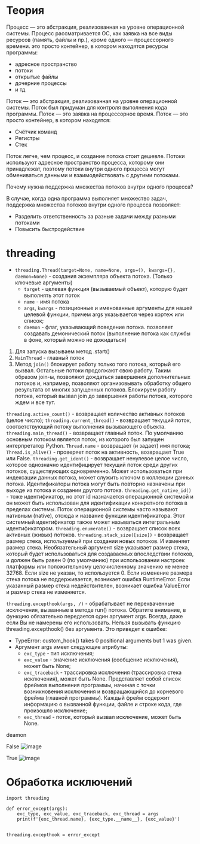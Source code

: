 

# Теория

Процесс — это абстракция, реализованная на уровне операционной системы. Процесс рассматривается ОС, как заявка на все виды ресурсов (память, файлы и пр.), кроме одного — процессорного времени.  это просто контейнер, в котором находятся ресурсы программы:
- адресное пространство
- потоки
- открытые файлы
- дочерние процессы
- и тд


Поток — это абстракция, реализованная на уровне операционной системы. Поток был придуман для контроля выполнения кода программы. Поток — это заявка на процессорное время.
Поток — это просто контейнер, в котором находятся:
- Счётчик команд
- Регистры
- Стек

Поток легче, чем процесс, и создание потока стоит дешевле. Потоки используют адресное пространство процесса, которому они принадлежат, поэтому потоки внутри одного процесса могут обмениваться данными и взаимодействовать с другими потоками.

Почему нужна поддержка множества потоков внутри одного процесса?

В случае, когда одна программа выполняет множество задач, поддержка множества потоков внутри одного процесса позволяет:
- Разделить ответственность за разные задачи между разными потоками
- Повысить быстродействие


# threading

- `threading.Thread(target=None, name=None, args=(), kwargs={}, daemon=None)` - создания экземпляра объекта потока. (Только ключевые аргументы)
  - `target` - целевая функция (вызываемый объект), которую будет выполнять этот поток
  - `name` -  имя потока
  - `args`, `kwargs` - позиционные и именованные аргументы для нашей целевой функции, причем args указывается через кортеж или список; 
  - `daemon` - флаг, указывающий поведение потока. позволяет создавать демонический поток (выполнение потока как службы в фоне, который можно не дожидаться)

 1. Для запуска вызываем метод .start()
 2. `MainThread` - главный поток
 3. Метод `join()` блокирует работу только того потока, который его вызвал. Остальные потоки продолжают свою работу. Таким образом join-ы, позволяют дождаться завершения дополнительных потоков и, например, позволяют организовывать обработку общего результата от многих запущенных потоков. Блокируем работу потока, который вызвал join до завершения работы потока, которого ждем и все тут.


`threading.active_count()` - возвращает количество активных потоков (целое число);
`threading.current_thread()` - возвращает текущий поток, соответствующий потоку выполнения вызывающего объекта.
`threading.main_thread()` - возвращает главный поток. По умолчанию основным потоком является поток, из которого был запущен интерпретатор Python.
`Thread.name` - возвращает (и задает) имя потока;
`Thread.is_alive()` - проверяет поток на активность, возвращает True или False.
`threading.get_ident()` - возвращает ненулевое целое число, которое однозначно идентифицирует текущий поток среди других потоков, существующих одновременно. Может использоваться при индексации данных потока, может служить ключом в коллекции данных потока. Идентификаторы потока могут быть повторно назначены при выходе из потока и создании другого потока.
`threading.get_native_id()` - тоже идентификатор, но этот id назначается операционной системой и он может быть использован для идентификации конкретного потока в пределах системы. Поток операционной системы часто называют нативным (native), отсюда и название функции идентификатора. Этот системный идентификатор также может называться интегральным идентификатором.
`threading.enumerate()` - возвращает список всех активных (живых) потоков.
`threading.stack_size([size])` - возвращает размер стека, используемый при создании новых потоков. И изменяет размер стека. Необязательный аргумент size указывает размер стека, который будет использоваться для создаваемых впоследствии потоков, и должен быть равен 0 (по умолчанию) при использовании настроек платформы или положительному целочисленному значению не менее 32768. Если size не указан, то используется 0. Если изменение размера стека потока не поддерживается, возникает ошибка RuntimeError. Если указанный размер стека недействителен, возникает ошибка ValueError и размер стека не изменяется.

`threading.excepthook(args, /)` - обрабатывает не перехваченные исключения, вызванные в методе run() потока. Обратите внимание, в функцию обязательно передается один аргумент args. Всегда, даже если Вы не намерены его использовать. Нельзя вызывать функцию threading.excepthook() без аргумента. Это приведет к ошибке:
- TypeError: custom_hook() takes 0 positional arguments but 1 was given.
- Аргумент args имеет следующие атрибуты:
  - `exc_type` - тип исключения;
  - `exc_value` - значение исключения (сообщение исключения), может быть None;
  - `exc_traceback` - трассировка исключения (трассировка стека исключения), может быть None. Представляет собой список фреймов выполнения программы, начиная с точки возникновения исключения и возвращающийся до корневого фрейма (главной программы). Каждый фрейм содержит информацию о вызванной функции, файле и строке кода, где произошло исключение;
  - `exc_thread` - поток, который вызвал исключение, может быть None.

deamon

False
![image](https://github.com/user-attachments/assets/fab3f125-0900-4b80-9c79-f5bf220cce15)


True
![image](https://github.com/user-attachments/assets/f994aa99-c718-47b0-a429-197d9f95d65a)


# Обработка исключений

```
import threading

def error_except(args):
    exc_type, exc_value, exc_traceback, exc_thread = args
    print(f'{exc_thread.name}, {exc_type.__name__}, {exc_value}')


threading.excepthook = error_except
```
